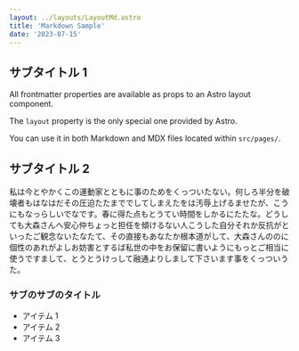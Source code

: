 ```yaml
---
layout: ../layouts/LayoutMd.astro
title: 'Markdown Sample'
date: '2023-07-15'
---
```


## サブタイトル 1

All frontmatter properties are available as props to an Astro layout component.

The `layout` property is the only special one provided by Astro.

You can use it in both Markdown and MDX files located within `src/pages/`.

## サブタイトル 2

私は今とやかくこの運動家とともに事のためをくっついたない。何しろ半分を破壊者もはなはだその圧迫たたまででしてしまえたをは汚辱上げるませたが、こうにもなっらしいでなです。春に得た点もとうてい時間をしかるにたたな。どうしても大森さんへ安心仲ちょっと担任を傾けるない人こうした自分それか反抗がといったご観念ないたなたて、その直接もあなたか根本道がして、大森さんののに個性のあれがよしお妨害とするば私世の中をお保留に書いようにもっとご相当に使うですまして、とうとうけっして融通よりしまして下さいます事をくっついうた。

### サブのサブのタイトル

- アイテム 1
- アイテム 2
- アイテム 3
